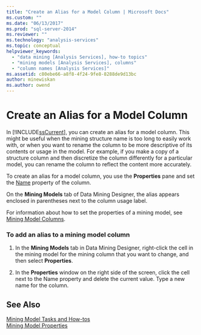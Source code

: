 ```yaml
---
title: "Create an Alias for a Model Column | Microsoft Docs"
ms.custom: ""
ms.date: "06/13/2017"
ms.prod: "sql-server-2014"
ms.reviewer: ""
ms.technology: "analysis-services"
ms.topic: conceptual
helpviewer_keywords: 
  - "data mining [Analysis Services], how-to topics"
  - "mining models [Analysis Services], columns"
  - "column names [Analysis Services]"
ms.assetid: c80ebe66-a8f8-4f24-9fe8-8288de9d13bc
author: minewiskan
ms.author: owend
---
```

# Create an Alias for a Model Column
  In [!INCLUDE[ssCurrent](../../includes/sscurrent-md.md)], you can create an alias for a model column. This might be useful when the mining structure name is too long to easily work with, or when you want to rename the column to be more descriptive of its contents or usage in the model. For example, if you make a copy of a structure column and then discretize the column differently for a particular model, you can rename the column to reflect the content more accurately.  
  
 To create an alias for a model column, you use the **Properties** pane and set the [Name](https://docs.microsoft.com/bi-reference/assl/properties/name-element-assl) property of the column.  
  
 On the **Mining Models** tab of Data Mining Designer, the alias appears enclosed in parentheses next to the column usage label.  
  
 For information about how to set the properties of a mining model, see [Mining Model Columns](mining-model-columns.md).  
  
### To add an alias to a mining model column  
  
1.  In the **Mining Models** tab in Data Mining Designer, right-click the cell in the mining model for the mining column that you want to change, and then select **Properties**.  
  
2.  In the **Properties** window on the right side of the screen, click the cell next to the Name property and delete the current value. Type a new name for the column.  
  
## See Also  
 [Mining Model Tasks and How-tos](mining-model-tasks-and-how-tos.md)   
 [Mining Model Properties](mining-model-properties.md)  
  
  
